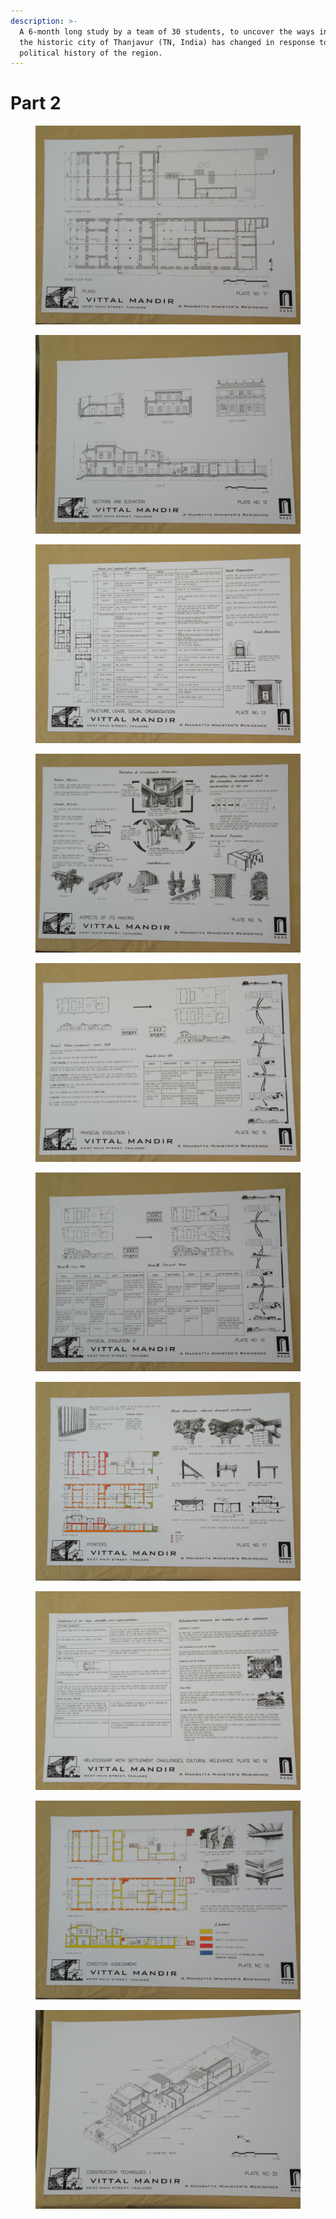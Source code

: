 ```yaml
---
description: >-
  A 6-month long study by a team of 30 students, to uncover the ways in which
  the historic city of Thanjavur (TN, India) has changed in response to the
  political history of the region.
---
```


# Part 2

<figure><img src="../../../.gitbook/assets/11.JPG" alt=""><figcaption></figcaption></figure>

<figure><img src="../../../.gitbook/assets/12.JPG" alt=""><figcaption></figcaption></figure>

<figure><img src="../../../.gitbook/assets/13.JPG" alt=""><figcaption></figcaption></figure>

<figure><img src="../../../.gitbook/assets/14.JPG" alt=""><figcaption></figcaption></figure>

<figure><img src="../../../.gitbook/assets/15.JPG" alt=""><figcaption></figcaption></figure>

<figure><img src="../../../.gitbook/assets/16.JPG" alt=""><figcaption></figcaption></figure>

<figure><img src="../../../.gitbook/assets/17.JPG" alt=""><figcaption></figcaption></figure>

<figure><img src="../../../.gitbook/assets/18.JPG" alt=""><figcaption></figcaption></figure>

<figure><img src="../../../.gitbook/assets/19.JPG" alt=""><figcaption></figcaption></figure>

<figure><img src="../../../.gitbook/assets/20.JPG" alt=""><figcaption></figcaption></figure>
